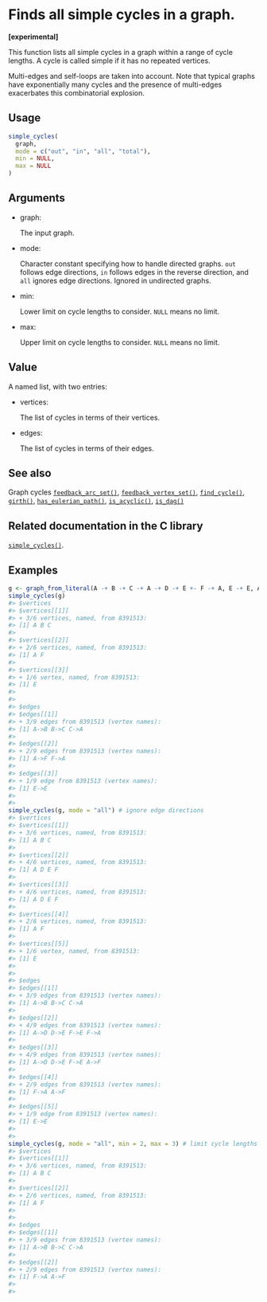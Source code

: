 # Finds all simple cycles in a graph.

**\[experimental\]**

This function lists all simple cycles in a graph within a range of cycle
lengths. A cycle is called simple if it has no repeated vertices.

Multi-edges and self-loops are taken into account. Note that typical
graphs have exponentially many cycles and the presence of multi-edges
exacerbates this combinatorial explosion.

## Usage

``` r
simple_cycles(
  graph,
  mode = c("out", "in", "all", "total"),
  min = NULL,
  max = NULL
)
```

## Arguments

- graph:

  The input graph.

- mode:

  Character constant specifying how to handle directed graphs. `out`
  follows edge directions, `in` follows edges in the reverse direction,
  and `all` ignores edge directions. Ignored in undirected graphs.

- min:

  Lower limit on cycle lengths to consider. `NULL` means no limit.

- max:

  Upper limit on cycle lengths to consider. `NULL` means no limit.

## Value

A named list, with two entries:

- vertices:

  The list of cycles in terms of their vertices.

- edges:

  The list of cycles in terms of their edges.

## See also

Graph cycles
[`feedback_arc_set()`](https://r.igraph.org/reference/feedback_arc_set.md),
[`feedback_vertex_set()`](https://r.igraph.org/reference/feedback_vertex_set.md),
[`find_cycle()`](https://r.igraph.org/reference/find_cycle.md),
[`girth()`](https://r.igraph.org/reference/girth.md),
[`has_eulerian_path()`](https://r.igraph.org/reference/has_eulerian_path.md),
[`is_acyclic()`](https://r.igraph.org/reference/is_acyclic.md),
[`is_dag()`](https://r.igraph.org/reference/is_dag.md)

## Related documentation in the C library

[`simple_cycles()`](https://igraph.org/c/html/latest/igraph-Cycles.html#igraph_simple_cycles).

## Examples

``` r
g <- graph_from_literal(A -+ B -+ C -+ A -+ D -+ E +- F -+ A, E -+ E, A -+ F, simplify = FALSE)
simple_cycles(g)
#> $vertices
#> $vertices[[1]]
#> + 3/6 vertices, named, from 8391513:
#> [1] A B C
#> 
#> $vertices[[2]]
#> + 2/6 vertices, named, from 8391513:
#> [1] A F
#> 
#> $vertices[[3]]
#> + 1/6 vertex, named, from 8391513:
#> [1] E
#> 
#> 
#> $edges
#> $edges[[1]]
#> + 3/9 edges from 8391513 (vertex names):
#> [1] A->B B->C C->A
#> 
#> $edges[[2]]
#> + 2/9 edges from 8391513 (vertex names):
#> [1] A->F F->A
#> 
#> $edges[[3]]
#> + 1/9 edge from 8391513 (vertex names):
#> [1] E->E
#> 
#> 
simple_cycles(g, mode = "all") # ignore edge directions
#> $vertices
#> $vertices[[1]]
#> + 3/6 vertices, named, from 8391513:
#> [1] A B C
#> 
#> $vertices[[2]]
#> + 4/6 vertices, named, from 8391513:
#> [1] A D E F
#> 
#> $vertices[[3]]
#> + 4/6 vertices, named, from 8391513:
#> [1] A D E F
#> 
#> $vertices[[4]]
#> + 2/6 vertices, named, from 8391513:
#> [1] A F
#> 
#> $vertices[[5]]
#> + 1/6 vertex, named, from 8391513:
#> [1] E
#> 
#> 
#> $edges
#> $edges[[1]]
#> + 3/9 edges from 8391513 (vertex names):
#> [1] A->B B->C C->A
#> 
#> $edges[[2]]
#> + 4/9 edges from 8391513 (vertex names):
#> [1] A->D D->E F->E F->A
#> 
#> $edges[[3]]
#> + 4/9 edges from 8391513 (vertex names):
#> [1] A->D D->E F->E A->F
#> 
#> $edges[[4]]
#> + 2/9 edges from 8391513 (vertex names):
#> [1] F->A A->F
#> 
#> $edges[[5]]
#> + 1/9 edge from 8391513 (vertex names):
#> [1] E->E
#> 
#> 
simple_cycles(g, mode = "all", min = 2, max = 3) # limit cycle lengths
#> $vertices
#> $vertices[[1]]
#> + 3/6 vertices, named, from 8391513:
#> [1] A B C
#> 
#> $vertices[[2]]
#> + 2/6 vertices, named, from 8391513:
#> [1] A F
#> 
#> 
#> $edges
#> $edges[[1]]
#> + 3/9 edges from 8391513 (vertex names):
#> [1] A->B B->C C->A
#> 
#> $edges[[2]]
#> + 2/9 edges from 8391513 (vertex names):
#> [1] F->A A->F
#> 
#> 
```
